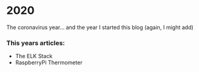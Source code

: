 # 2020

The coronavirus year... and the year I started this blog (again, I might add)

### This years articles:

- The ELK Stack
- RaspberryPi Thermometer
